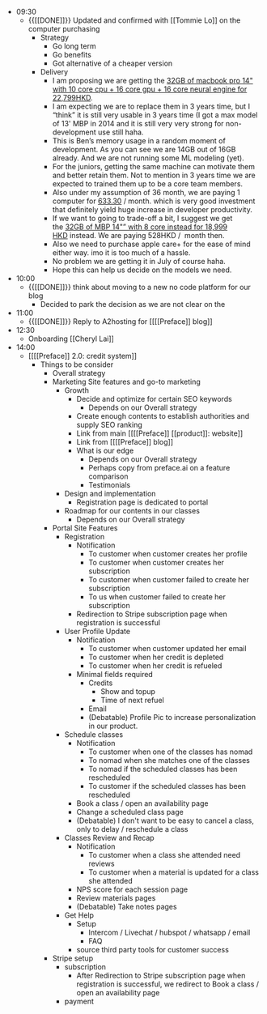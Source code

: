 - 09:30
    - {{[[DONE]]}} Updated and confirmed with [[Tommie Lo]] on the computer purchasing
        - Strategy
            - Go long term
            - Go benefits
            - Got alternative of a cheaper version
        - Delivery
            - I am proposing we are getting the [32GB of macbook pro 14" with 10 core cpu + 16 core gpu + 16 core neural engine for 22,799HKD](https://www.apple.com/hk/shop/buy-mac/macbook-pro/14-inch-space-gray-10-core-cpu-16-core-gpu-1tb).
            - I am expecting we are to replace them in 3 years time, but I “think” it is still very usable in 3 years time (I got a max model of 13' MBP in 2014 and it is still very very strong for non-development use still haha.
            - This is Ben’s memory usage in a random moment of development. As you can see we are 14GB out of 16GB already. And we are not running some ML modeling (yet).
            - For the juniors, getting the same machine can motivate them and better retain them. Not to mention in 3 years time we are expected to trained them up to be a core team members.
            - Also under my assumption of 36 month, we are paying 1 computer for [633.30](tel:6333055555) / month. which is very good investment that definitely yield huge increase in developer productivity.
            - If we want to going to trade-off a bit, I suggest we get the [32GB of MBP 14"” with 8 core instead for 18,999 HKD](https://www.apple.com/hk/shop/buy-mac/macbook-pro/14-inch-space-gray-8-core-cpu-14-core-gpu-512gb) instead. We are paying 528HKD /  month then.
            - Also we need to purchase apple care+ for the ease of mind either way. imo it is too much of a hassle.
            - No problem we are getting it in July of course haha.
            - Hope this can help us decide on the models we need.
- 10:00
    - {{[[DONE]]}}  think about moving to a new no code platform for our blog
        - Decided to park the decision as we are not clear on the 
- 11:00
    - {{[[DONE]]}} Reply to A2hosting for [[[[Preface]] blog]]
- 12:30
    - Onboarding [[Cheryl Lai]]
- 14:00
    - [[[[Preface]] 2.0: credit system]]
        - Things to be consider
            - Overall strategy
            - Marketing Site features and go-to marketing
                - Growth
                    - Decide and optimize for certain SEO keywords
                        - Depends on our Overall strategy
                    - Create enough contents to establish authorities and supply SEO ranking
                    - Link from main [[[[Preface]] [[product]]: website]]
                    - Link from [[[[Preface]] blog]]
                    - What is our edge
                        - Depends on our Overall strategy
                        - Perhaps copy from preface.ai on a feature comparison
                        - Testimonials
                - Design and implementation
                    - Registration page is dedicated to portal
                - Roadmap for our contents in our classes
                    - Depends on our Overall strategy
            - Portal Site Features
                - Registration
                    - Notification
                        - To customer when customer creates her profile
                        - To customer when customer creates her subscription
                        - To customer when customer failed to create her subscription
                        - To us when customer failed to create her subscription
                    - Redirection to Stripe subscription page when registration is successful
                - User Profile Update
                    - Notification
                        - To customer when customer updated her email
                        - To customer when her credit is depleted
                        - To customer when her credit is refueled
                    - Minimal fields required
                        - Credits
                            - Show and topup
                            - Time of next refuel
                        - Email
                        - (Debatable) Profile Pic to increase personalization in our product.
                - Schedule classes
                    - Notification
                        - To customer when one of the classes has nomad
                        - To nomad when she matches one of the classes
                        - To nomad if the scheduled classes has been rescheduled
                        - To customer if the scheduled classes has been rescheduled
                    - Book a class / open an availability page
                    - Change a scheduled class page
                    - (Debatable) I don't want to be easy to cancel a class, only to delay / reschedule a class
                - Classes Review and Recap
                    - Notification
                        - To customer when a class she attended need reviews
                        - To customer when a material is updated for a class she attended
                    - NPS score for each session page
                    - Review materials pages
                    - (Debatable) Take notes pages
                - Get Help
                    - Setup
                        - Intercom / Livechat / hubspot / whatsapp / email
                        - FAQ
                    - source third party tools for customer success
            - Stripe setup
                - subscription
                    - After Redirection to Stripe subscription page when registration is successful, we redirect to Book a class / open an availability page
                - payment
